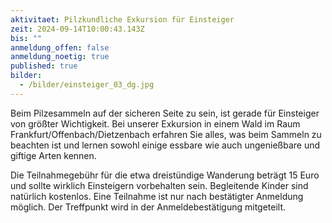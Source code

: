 ```yaml
---
aktivitaet: Pilzkundliche Exkursion für Einsteiger
zeit: 2024-09-14T10:00:43.143Z
bis: ""
anmeldung_offen: false
anmeldung_noetig: true
published: true
bilder:
  - /bilder/einsteiger_03_dg.jpg
---
```

Beim Pilzesammeln auf der sicheren Seite zu sein, ist gerade für Einsteiger von größter Wichtigkeit.  Bei unserer Exkursion in einem Wald im Raum Frankfurt/Offenbach/Dietzenbach erfahren Sie alles, was beim Sammeln zu beachten ist und lernen sowohl einige essbare wie auch ungenießbare und giftige Arten kennen.

Die Teilnahmegebühr für die etwa dreistündige Wanderung beträgt 15 Euro und sollte wirklich Einsteigern vorbehalten sein. Begleitende Kinder sind natürlich kostenlos. Eine Teilnahme ist nur nach bestätigter Anmeldung möglich. Der Treffpunkt wird in der Anmeldebestätigung mitgeteilt.